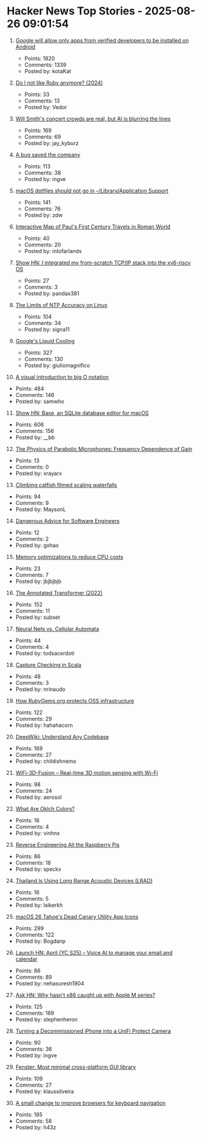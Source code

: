 # Hacker News Top Stories - 2025-08-26 09:01:54

1. [Google will allow only apps from verified developers to be installed on Android](https://9to5google.com/2025/08/25/android-apps-developer-verification/)
   - Points: 1820
   - Comments: 1339
   - Posted by: kotaKat

2. [Do I not like Ruby anymore? (2024)](https://sgt.hootr.club/molten-matter/maybe-i-like-python-now/)
   - Points: 33
   - Comments: 13
   - Posted by: Vedor

3. [Will Smith's concert crowds are real, but AI is blurring the lines](https://waxy.org/2025/08/will-smiths-concert-crowds-were-real-but-ai-is-blurring-the-lines/)
   - Points: 169
   - Comments: 69
   - Posted by: jay_kyburz

4. [A bug saved the company](https://weblog.rogueamoeba.com/2025/08/21/when-a-bug-saved-the-company/)
   - Points: 113
   - Comments: 38
   - Posted by: ingve

5. [macOS dotfiles should not go in –/Library/Application Support](https://becca.ooo/blog/macos-dotfiles/)
   - Points: 141
   - Comments: 76
   - Posted by: zdw

6. [Interactive Map of Paul's First Century Travels in Roman World](https://www.intofarlands.com/map-of-pauls-journeys)
   - Points: 40
   - Comments: 20
   - Posted by: intofarlands

7. [Show HN: I integrated my from-scratch TCP/IP stack into the xv6-riscv OS](https://github.com/pandax381/xv6-riscv-net)
   - Points: 27
   - Comments: 3
   - Posted by: pandax381

8. [The Limits of NTP Accuracy on Linux](https://scottstuff.net/posts/2025/05/19/ntp-limits/)
   - Points: 104
   - Comments: 34
   - Posted by: signa11

9. [Google's Liquid Cooling](https://chipsandcheese.com/p/googles-liquid-cooling-at-hot-chips)
   - Points: 327
   - Comments: 130
   - Posted by: giuliomagnifico

10. [A visual introduction to big O notation](https://samwho.dev/big-o/)
   - Points: 484
   - Comments: 146
   - Posted by: samwho

11. [Show HN: Base, an SQLite database editor for macOS](https://menial.co.uk/base/)
   - Points: 606
   - Comments: 156
   - Posted by: __bb

12. [The Physics of Parabolic Microphones: Frequency Dependence of Gain](https://legallyblindbirding.net/2023/10/13/frequency-dependence-of-parabolic-microphone-gain/)
   - Points: 13
   - Comments: 0
   - Posted by: xrayarx

13. [Climbing catfish filmed scaling waterfalls](https://www.science.org/content/article/thousands-climbing-catfish-filmed-scaling-waterfalls)
   - Points: 94
   - Comments: 9
   - Posted by: MaysonL

14. [Dangerous Advice for Software Engineers](https://www.seangoedecke.com/dangerous-advice/)
   - Points: 12
   - Comments: 2
   - Posted by: gxhao

15. [Memory optimizations to reduce CPU costs](https://ayende.com/blog/203011-A/memory-optimizations-to-reduce-cpu-costs)
   - Points: 23
   - Comments: 7
   - Posted by: jbjbjbjb

16. [The Annotated Transformer (2022)](https://nlp.seas.harvard.edu/annotated-transformer/)
   - Points: 152
   - Comments: 11
   - Posted by: subset

17. [Neural Nets vs. Cellular Automata](https://www.nets-vs-automata.net/)
   - Points: 44
   - Comments: 4
   - Posted by: todsacerdoti

18. [Capture Checking in Scala](https://nrinaudo.github.io/articles/capture_checking.html)
   - Points: 48
   - Comments: 3
   - Posted by: nrinaudo

19. [How RubyGems.org protects OSS infrastructure](https://blog.rubygems.org/2025/08/25/rubygems-security-response.html)
   - Points: 122
   - Comments: 29
   - Posted by: hahahacorn

20. [DeepWiki: Understand Any Codebase](https://www.aitidbits.ai/p/deepwiki)
   - Points: 169
   - Comments: 27
   - Posted by: childishnemo

21. [WiFi-3D-Fusion – Real-time 3D motion sensing with Wi-Fi](https://github.com/MaliosDark/wifi-3d-fusion)
   - Points: 98
   - Comments: 24
   - Posted by: aerosol

22. [What Are Oklch Colors?](https://jakub.kr/components/oklch-colors)
   - Points: 18
   - Comments: 4
   - Posted by: vinhnx

23. [Reverse Engineering All the Raspberry Pis](https://www.jeffgeerling.com/blog/2025/reverse-engineering-all-raspberry-pis)
   - Points: 86
   - Comments: 16
   - Posted by: speckx

24. [Thailand Is Using Long Range Acoustic Devices (LRAD)](https://twitter.com/BongSeiha/status/1959953357277470757?t=kKBVeXW8s6CJNg7Wv4TonA&s=19)
   - Points: 16
   - Comments: 5
   - Posted by: laikerkh

25. [macOS 26 Tahoe's Dead Canary Utility App Icons](https://daringfireball.net/2025/08/macos_26_tahoes_dead_canary_utility_app_icons)
   - Points: 299
   - Comments: 122
   - Posted by: Bogdanp

26. [Launch HN: April (YC S25) – Voice AI to manage your email and calendar](undefined)
   - Points: 86
   - Comments: 89
   - Posted by: nehasuresh1904

27. [Ask HN: Why hasn't x86 caught up with Apple M series?](undefined)
   - Points: 125
   - Comments: 169
   - Posted by: stephenheron

28. [Turning a Decommissioned iPhone into a UniFi Protect Camera](https://www.caseyliss.com/2025/8/15/a-rube-goldberg-camera)
   - Points: 90
   - Comments: 36
   - Posted by: ingve

29. [Fenster: Most minimal cross-platform GUI library](https://github.com/zserge/fenster)
   - Points: 109
   - Comments: 27
   - Posted by: klaussilveira

30. [A small change to improve browsers for keyboard navigation](https://b.43z.one/2025-07-22/)
   - Points: 185
   - Comments: 58
   - Posted by: h43z

